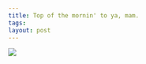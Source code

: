 ```yaml
---
title: Top of the mornin' to ya, mam.
tags: 
layout: post
---
```


<img src="http://www.fuzzymonk.com/photos/leah_and_lars/image/595/IMG_1056.JPG" class="photo" />

